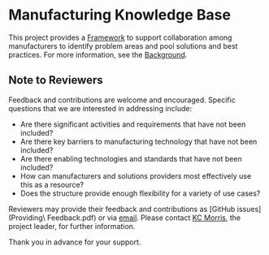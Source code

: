 # Manufacturing Knowledge Base

This project provides a [Framework](Framework.xlsx) to support collaboration among manufacturers to identify problem areas and pool solutions and best practices. For more information, see the [Background](Background.md).

## Note to Reviewers

Feedback and contributions are welcome and encouraged. Specific questions that we are interested in addressing include:

- Are there significant activities and requirements that have not been included?
- Are there key barriers to manufacturing technology that have not been included?
- Are there enabling technologies and standards that have not been included?
- How can manufacturers and solutions providers most effectively use this as a resource?
- Does the structure provide enough flexibility for a variety of use cases?

Reviewers may provide their feedback and contributions as [GitHub issues](Providing\ Feedback.pdf) or via [email](mailto:kcm@nist.gov). Please contact [KC Morris](mailto:kcm@nist.gov), the project leader, for further information.

Thank you in advance for your support.